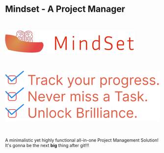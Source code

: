 # Mindset - A Project Manager
<br /><br />
![alt text](https://github.com/bruhly-bot/mindset/blob/main/media/logo.png)
<br /><br /><br /><br />
![alt text](https://github.com/bruhly-bot/mindset/blob/main/media/hero_stat.png)
<br /><br /><br /><br />
A minimalistic yet highly functional all-in-one Project Management Solution!
<br />
It's gonna be the next <b>big</b> thing after git!!!
